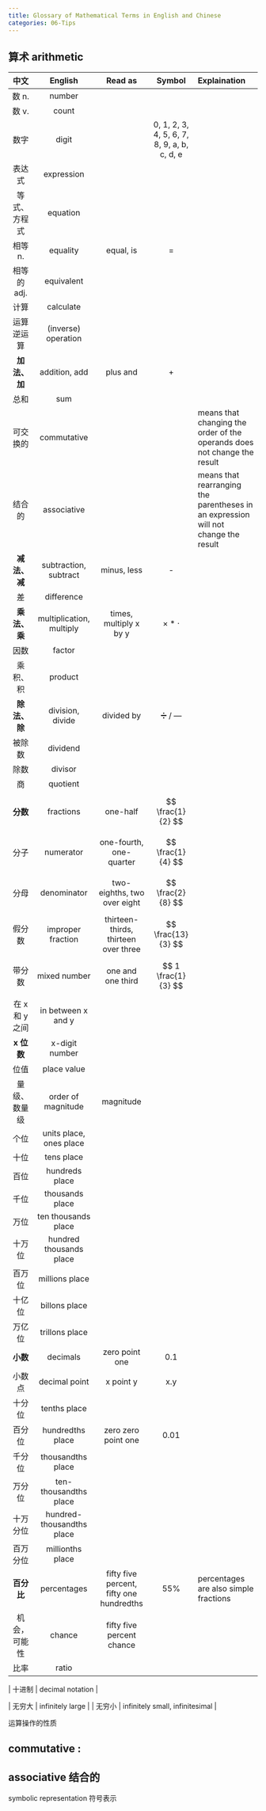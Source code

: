 ```yaml
---
title: Glossary of Mathematical Terms in English and Chinese
categories: 06-Tips
---
```


## 算术 arithmetic

| 中文 | English | Read as | Symbol | Explaination |
| :-: | :-----: | :-----: | :----: | :------ |
| 数 n. | number |
| 数 v. | count |
| 数字 | digit | | 0, 1, 2, 3, 4, 5, 6, 7, 8, 9, a, b, c, d, e |
| 表达式 | expression |
| 等式、方程式 | equation |
| 相等 n. | equality | equal, is | = |
| 相等的 adj. | equivalent |
| 计算 | calculate |
| 运算 逆运算 | (inverse) operation |
| **加法、加** | addition, add | plus  and | + |
| 总和 | sum |
| 可交换的 | commutative | | | means that changing the order of the operands does not change the result |
| 结合的 | associative | | | means that rearranging the parentheses in an expression will not change the result |
| **减法、减** | subtraction, subtract | minus, less | - |
| 差 | difference | 
| **乘法、乘** | multiplication, multiply | times, multiply x by y | × * · |
| 因数 | factor |
| 乘积、积 | product |
| **除法、除** | division, divide | divided by | ➗ / — |
| 被除数 | dividend |
| 除数 | divisor |
| 商 | quotient |
| **分数** | fractions | one-half | $$ \frac{1}{2} $$ |
| 分子 | numerator | one-fourth, one-quarter | $$ \frac{1}{4} $$ |
| 分母 | denominator | two-eighths, two over eight | $$ \frac{2}{8} $$ |
| 假分数 | improper fraction | thirteen-thirds, thirteen over three | $$ \frac{13}{3} $$ |
| 带分数 | mixed number | one and one third | $$ 1 \frac{1}{3} $$ |
| 在 x 和 y 之间 |  in between x and y |
| **x 位数** | x-digit number |
| 位值 | place value |
| 量级、数量级 | order of magnitude | magnitude |
| 个位 | units place, ones place |
| 十位 | tens place |
| 百位 | hundreds place |
| 千位 | thousands place |
| 万位 | ten thousands place |
| 十万位 | hundred thousands place |
| 百万位 | millions place |
| 十亿位 | billons place |
| 万亿位 | trillons place |
| **小数** | decimals | zero point one | 0.1 |
| 小数点 | decimal point | x point y | x.y |
| 十分位 | tenths place |
| 百分位 | hundredths place | zero zero point one | 0.01 |
| 千分位 | thousandths place |
| 万分位 | ten-thousandths place |
| 十万分位 | hundred-thousandths place |
| 百万分位 | millionths place |
| **百分比** | percentages | fifty five percent, fifty one hundredths | 55% | percentages are also simple fractions |
| 机会，可能性 | chance | fifty five percent chance |
| 比率 | ratio |

| 十进制 | decimal notation |

| 无穷大 | infinitely large |
| 无穷小 | infinitely small, infinitesimal |
 

运算操作的性质

commutative  : 
  - 

associative 结合的
  - 

symbolic representation 符号表示
